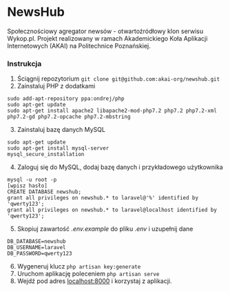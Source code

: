 NewsHub
================================

Społecznościowy agregator newsów - otwartoźródłowy klon serwisu Wykop.pl. Projekt realizowany w ramach Akademickiego Koła Aplikacji Internetowych (AKAI) na Politechnice Poznańskiej.

### Instrukcja 

1. Ściągnij repozytorium
``` git clone git@github.com:akai-org/newshub.git ```
2. Zainstaluj PHP z dodatkami
```
sudo add-apt-repository ppa:ondrej/php
sudo apt-get update
sudo apt-get install apache2 libapache2-mod-php7.2 php7.2 php7.2-xml php7.2-gd php7.2-opcache php7.2-mbstring
```
3. Zainstaluj bazę danych MySQL
```
sudo apt-get update
sudo apt-get install mysql-server
mysql_secure_installation
```
4. Zaloguj się do MySQL, dodaj bazę danych i przykładowego użytkownika 
```
mysql -u root -p 
[wpisz hasło]
CREATE DATABASE newshub;
grant all privileges on newshub.* to laravel@'%' identified by 'qwerty123';
grant all privileges on newshub.* to laravel@localhost identified by 'qwerty123';
```
5. Skopiuj zawartość *.env.example* do pliku *.env* i uzupełnij dane
```
DB_DATABASE=newshub
DB_USERNAME=laravel
DB_PASSWORD=qwerty123
```

6. Wygeneruj klucz ```php artisan key:generate```
7. Uruchom aplikację poleceniem ``` php artisan serve ```
8. Wejdź pod adres [localhost:8000](http://localhost:8000) i korzystaj z aplikacji.

